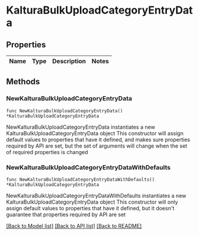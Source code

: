 # KalturaBulkUploadCategoryEntryData

## Properties

Name | Type | Description | Notes
------------ | ------------- | ------------- | -------------

## Methods

### NewKalturaBulkUploadCategoryEntryData

`func NewKalturaBulkUploadCategoryEntryData() *KalturaBulkUploadCategoryEntryData`

NewKalturaBulkUploadCategoryEntryData instantiates a new KalturaBulkUploadCategoryEntryData object
This constructor will assign default values to properties that have it defined,
and makes sure properties required by API are set, but the set of arguments
will change when the set of required properties is changed

### NewKalturaBulkUploadCategoryEntryDataWithDefaults

`func NewKalturaBulkUploadCategoryEntryDataWithDefaults() *KalturaBulkUploadCategoryEntryData`

NewKalturaBulkUploadCategoryEntryDataWithDefaults instantiates a new KalturaBulkUploadCategoryEntryData object
This constructor will only assign default values to properties that have it defined,
but it doesn't guarantee that properties required by API are set


[[Back to Model list]](../README.md#documentation-for-models) [[Back to API list]](../README.md#documentation-for-api-endpoints) [[Back to README]](../README.md)


